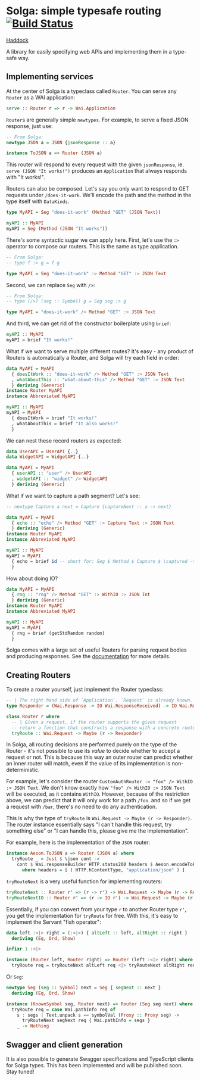 # Solga: simple typesafe routing [![Build Status](https://travis-ci.org/chpatrick/solga.svg?branch=master)](https://travis-ci.org/chpatrick/solga)

[Haddock](http://chpatrick.github.io/solga/doc/solga-0.1.0.0/Solga.html)

A library for easily specifying web APIs and implementing them in a type-safe way.

## Implementing services

At the center of Solga is a typeclass called `Router`. You can serve any `Router` as a WAI application:

```haskell
serve :: Router r => r -> Wai.Application
```

`Router`s are generally simple `newtypes`. For example, to serve a fixed JSON response, just use:

```haskell
-- From Solga:
newtype JSON a = JSON {jsonResponse :: a}

instance ToJSON a => Router (JSON a)
```
This router will respond to every request with the given `jsonResponse`, ie. `serve (JSON "It works!")` produces an `Application` that always responds with "It works!".

Routers can also be composed. Let's say you only want to respond to GET requests under `/does-it-work`. We'll encode the path and the method in the type itself with `DataKinds`.

```haskell
type MyAPI = Seg "does-it-work" (Method "GET" (JSON Text))

myAPI :: MyAPI
myAPI = Seg (Method (JSON "It works"))
```

There's some syntactic sugar we can apply here. First, let's use the `:>` operator to compose our routers. This is the same as type application.

```haskell
-- From Solga:
-- type f :> g = f g

type MyAPI = Seg "does-it-work" :> Method "GET" :> JSON Text
```

Second, we can replace `Seg` with `/>`:

```haskell
-- From Solga:
-- type (/>) (seg :: Symbol) g = Seg seg :> g

type MyAPI = "does-it-work" /> Method "GET" :> JSON Text
```

And third, we can get rid of the constructor boilerplate using `brief`:

```haskell
myAPI :: MyAPI
myAPI = brief "It works!"
```

What if we want to serve multiple different routes? It's easy - any product of Routers is automatically a Router, and Solga will try each field in order:

```haskell
data MyAPI = MyAPI
  { doesItWork :: "does-it-work" /> Method "GET" :> JSON Text
  , whatAboutThis :: "what-about-this" /> Method "GET" :> JSON Text
  } deriving (Generic)
instance Router MyAPI
instance Abbreviated MyAPI

myAPI :: MyAPI
myAPI = MyAPI
  { doesItWork = brief "It works!"
  , whatAboutThis = brief "It also works!"
  }
```

We can nest these record routers as expected:

```haskell
data UserAPI = UserAPI {..}
data WidgetAPI = WidgetAPI {..}

data MyAPI = MyAPI
  { userAPI :: "user" /> UserAPI 
  , widgetAPI :: "widget" /> WidgetAPI
  } deriving (Generic)
```

What if we want to capture a path segment? Let's see:

```haskell
-- newtype Capture a next = Capture {captureNext :: a -> next}

data MyAPI = MyAPI
  { echo :: "echo" /> Method "GET" :> Capture Text :> JSON Text
  } deriving (Generic)
instance Router MyAPI
instance Abbreviated MyAPI

myAPI :: MyAPI
myAPI = MyAPI
  { echo = brief id -- short for: Seg $ Method $ Capture $ \captured -> JSON captured
  }
```

How about doing IO?

```haskell
data MyAPI = MyAPI
  { rng :: "rng" /> Method "GET" :> WithIO :> JSON Int
  } deriving (Generic)
instance Router MyAPI
instance Abbreviated MyAPI

myAPI :: MyAPI
myAPI = MyAPI
  { rng = brief (getStdRandom random)
  }
```

Solga comes with a large set of useful Routers for parsing request bodies and producing responses. See the [documentation](http://chpatrick.github.io/solga/doc/solga-0.1.0.0/Solga.html) for more details.

## Creating Routers
To create a router yourself, just implement the Router typeclass:
```haskell
-- | The right hand side of `Application`. `Request` is already known.
type Responder = (Wai.Response -> IO Wai.ResponseReceived) -> IO Wai.ResponseReceived

class Router r where
  -- | Given a request, if the router supports the given request
  -- return a function that constructs a response with a concrete router.
  tryRoute :: Wai.Request -> Maybe (r -> Responder)
```

In Solga, all routing decisions are performed purely on the type of the Router - it's not possible to use its _value_ to decide whether to accept a request or not. This is because this way an outer router can predict whether an inner router will match, even if the value of its implementation is non-deterministic.

For example, let's consider the router `CustomAuthRouter :> "foo" /> WithIO :> JSON Text`. We don't know exactly how `"foo" /> WithIO :> JSON Text` will be executed, as it contains `WithIO`. However, because of the restriction above, we can predict that it will only work for a path `/foo`. and so if we get a request with `/bar`, there's no need to do any authentication.

This is why the type of `tryRoute` is `Wai.Request -> Maybe (r -> Responder)`. The router instance essentially says "I can't handle this request, try something else" or "I can handle this, please give me the implementation".

For example, here is the implementation of the `JSON` router:

```haskell
instance Aeson.ToJSON a => Router (JSON a) where
  tryRoute _ = Just $ \json cont ->
    cont $ Wai.responseBuilder HTTP.status200 headers $ Aeson.encodeToBuilder $ Aeson.toJSON $ jsonResponse json
      where headers = [ ( HTTP.hContentType, "application/json" ) ]
```

`tryRouteNext` is a very useful function for implementing routers:
```haskell
tryRouteNext :: Router r' => (r -> r') -> Wai.Request -> Maybe (r -> Responder)
tryRouteNextIO :: Router r' => (r -> IO r') -> Wai.Request -> Maybe (r -> Responder)
```

Essentially, if you can convert from your type `r` to another Router type `r'`, you get the implementation for `tryRoute` for free. With this, it's easy to implement the Servant "fish operator":
```haskell
data left :<|> right = (:<|>) { altLeft :: left, altRight :: right }
  deriving (Eq, Ord, Show)

infixr 1 :<|>

instance (Router left, Router right) => Router (left :<|> right) where
  tryRoute req = tryRouteNext altLeft req <|> tryRouteNext altRight req
```

Or `Seg`:

```haskell
newtype Seg (seg :: Symbol) next = Seg { segNext :: next }
  deriving (Eq, Ord, Show)

instance (KnownSymbol seg, Router next) => Router (Seg seg next) where
  tryRoute req = case Wai.pathInfo req of
    s : segs | Text.unpack s == symbolVal (Proxy :: Proxy seg) ->
      tryRouteNext segNext req { Wai.pathInfo = segs }
    _ -> Nothing
```

## Swagger and client generation
It is also possible to generate Swagger specifications and TypeScript clients for Solga types. This has been implemented and will be published soon. Stay tuned!
